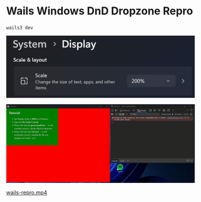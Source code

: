 # Wails Windows DnD Dropzone Repro

   ```
   wails3 dev
   ```

![img.png](img.png)

![wails-repro.gif](wails-repro.gif)

[wails-repro.mp4](wails-repro.mp4)